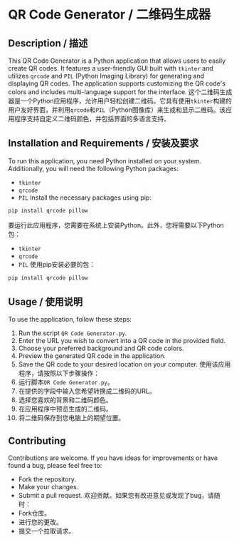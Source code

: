 # QR Code Generator / 二维码生成器

## Description / 描述
This QR Code Generator is a Python application that allows users to easily create QR codes. It features a user-friendly GUI built with `tkinter` and utilizes `qrcode` and `PIL` (Python Imaging Library) for generating and displaying QR codes. The application supports customizing the QR code's colors and includes multi-language support for the interface.
这个二维码生成器是一个Python应用程序，允许用户轻松创建二维码。它具有使用`tkinter`构建的用户友好界面，并利用`qrcode`和`PIL`（Python图像库）来生成和显示二维码。该应用程序支持自定义二维码颜色，并包括界面的多语言支持。

## Installation and Requirements / 安装及要求
To run this application, you need Python installed on your system. Additionally, you will need the following Python packages:
- `tkinter`
- `qrcode`
- `PIL`
Install the necessary packages using pip:
```bash
pip install qrcode pillow
```
要运行此应用程序，您需要在系统上安装Python。此外，您将需要以下Python包：
- `tkinter`
- `qrcode`
- `PIL`
使用pip安装必要的包：
```bash
pip install qrcode pillow
```

## Usage / 使用说明

To use the application, follow these steps:
1. Run the script `QR Code Generator.py`.
2. Enter the URL you wish to convert into a QR code in the provided field.
3. Choose your preferred background and QR code colors.
4. Preview the generated QR code in the application.
5. Save the QR code to your desired location on your computer.
使用该应用程序，请按照以下步骤操作：
1. 运行脚本`QR Code Generator.py`。
2. 在提供的字段中输入您希望转换成二维码的URL。
3. 选择您喜欢的背景和二维码颜色。
4. 在应用程序中预览生成的二维码。
5. 将二维码保存到您电脑上的期望位置。

## Contributing

Contributions are welcome. If you have ideas for improvements or have found a bug, please feel free to:
- Fork the repository.
- Make your changes.
- Submit a pull request.
欢迎贡献。如果您有改进意见或发现了bug，请随时：
- Fork仓库。
- 进行您的更改。
- 提交一个拉取请求。


